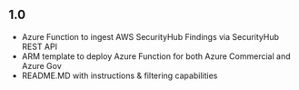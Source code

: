 ## 1.0
- Azure Function to ingest AWS SecurityHub Findings via SecurityHub REST API
- ARM template to deploy Azure Function for both Azure Commercial and Azure Gov
- README.MD with instructions & filtering capabilities

